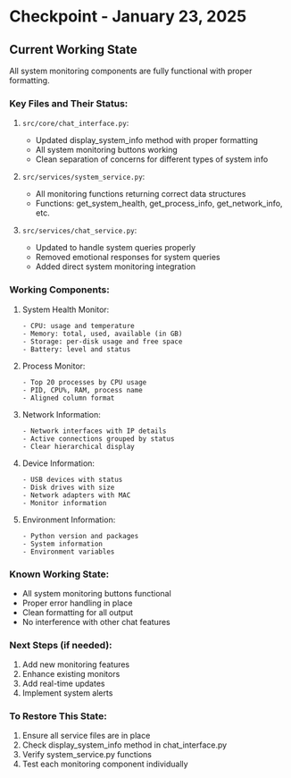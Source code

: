 # Checkpoint - January 23, 2025

## Current Working State
All system monitoring components are fully functional with proper formatting.

### Key Files and Their Status:

1. `src/core/chat_interface.py`:
   - Updated display_system_info method with proper formatting
   - All system monitoring buttons working
   - Clean separation of concerns for different types of system info

2. `src/services/system_service.py`:
   - All monitoring functions returning correct data structures
   - Functions: get_system_health, get_process_info, get_network_info, etc.

3. `src/services/chat_service.py`:
   - Updated to handle system queries properly
   - Removed emotional responses for system queries
   - Added direct system monitoring integration

### Working Components:

1. System Health Monitor:
   ```
   - CPU: usage and temperature
   - Memory: total, used, available (in GB)
   - Storage: per-disk usage and free space
   - Battery: level and status
   ```

2. Process Monitor:
   ```
   - Top 20 processes by CPU usage
   - PID, CPU%, RAM, process name
   - Aligned column format
   ```

3. Network Information:
   ```
   - Network interfaces with IP details
   - Active connections grouped by status
   - Clear hierarchical display
   ```

4. Device Information:
   ```
   - USB devices with status
   - Disk drives with size
   - Network adapters with MAC
   - Monitor information
   ```

5. Environment Information:
   ```
   - Python version and packages
   - System information
   - Environment variables
   ```

### Known Working State:
- All system monitoring buttons functional
- Proper error handling in place
- Clean formatting for all output
- No interference with other chat features

### Next Steps (if needed):
1. Add new monitoring features
2. Enhance existing monitors
3. Add real-time updates
4. Implement system alerts

### To Restore This State:
1. Ensure all service files are in place
2. Check display_system_info method in chat_interface.py
3. Verify system_service.py functions
4. Test each monitoring component individually
